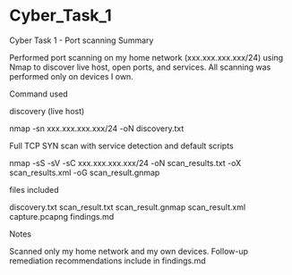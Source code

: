 # Cyber_Task_1
Cyber Task 1 - Port scanning
Summary

Performed port scanning on my home network (xxx.xxx.xxx.xxx/24) using Nmap to discover live host, open ports, and services. All scanning was performed only on devices I own.

Command used

discovery (live host)

nmap -sn xxx.xxx.xxx.xxx/24 -oN discovery.txt

Full TCP SYN scan with service detection and default scripts


nmap -sS -sV -sC xxx.xxx.xxx.xxx/24 -oN scan_results.txt -oX scan_results.xml -oG scan_result.gnmap

files included


discovery.txt
scan_result.txt
scan_result.gnmap
scan_result.xml
capture.pcapng
findings.md

Notes


Scanned only my home network and my own devices.
Follow-up remediation recommendations include in findings.md
